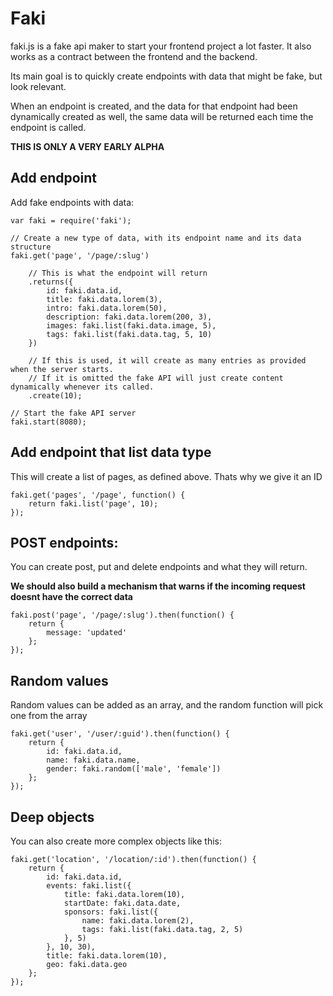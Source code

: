 Faki
========

faki.js is a fake api maker to start your frontend project a lot faster. It also works as a contract between the frontend and the backend.

Its main goal is to quickly create endpoints with data that might be fake, but look relevant.

When an endpoint is created, and the data for that endpoint had been dynamically created as well, the same data will be returned each time the endpoint is called.

**THIS IS ONLY A VERY EARLY ALPHA**


## Add endpoint

Add fake endpoints with data:

    var faki = require('faki');

    // Create a new type of data, with its endpoint name and its data structure
    faki.get('page', '/page/:slug')
        
        // This is what the endpoint will return
        .returns({
            id: faki.data.id,
            title: faki.data.lorem(3),
            intro: faki.data.lorem(50),
            description: faki.data.lorem(200, 3),
            images: faki.list(faki.data.image, 5),
            tags: faki.list(faki.data.tag, 5, 10)
        })
        
        // If this is used, it will create as many entries as provided when the server starts.
        // If it is omitted the fake API will just create content dynamically whenever its called.
        .create(10);
      
    // Start the fake API server
    faki.start(8080);   
    
    
## Add endpoint that list data type
    
This will create a list of pages, as defined above. Thats why we give it an ID

    faki.get('pages', '/page', function() {
        return faki.list('page', 10);
    });
    
    
## POST endpoints:

You can create post, put and delete endpoints and what they will return.

**We should also build a mechanism that warns if the incoming request doesnt have the correct data**

    faki.post('page', '/page/:slug').then(function() {
        return {
            message: 'updated'
        };
    });
    
    
## Random values

Random values can be added as an array, and the random function will pick one from the array

    faki.get('user', '/user/:guid').then(function() {
        return {
            id: faki.data.id,
            name: faki.data.name,
            gender: faki.random(['male', 'female'])
        };
    });
    
    
## Deep objects
    
You can also create more complex objects like this:
    
    faki.get('location', '/location/:id').then(function() {
        return {
            id: faki.data.id,
            events: faki.list({
                title: faki.data.lorem(10),
                startDate: faki.data.date,
                sponsors: faki.list({
                    name: faki.data.lorem(2),
                    tags: faki.list(faki.data.tag, 2, 5)
                }, 5)
            }, 10, 30),
            title: faki.data.lorem(10),
            geo: faki.data.geo
        };
    });
    
